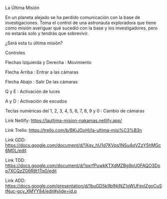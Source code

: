 La Última Misión

En un planeta alejado se ha perdido comunicación con la base de investigaciones. Toma el control de una astronauta exploradora que tiene como misión averiguar qué sucedió con la base y los investigadores, pero no estarás solo y tendrás que sobrevivir. 

¿Será esta tu última misión? 

Controles

Flechas Izquierda y Derecha : Movimiento

Flecha Arriba : Entrar a las cámaras

Flecha Abajo : Salir De las cámaras

Q y E : Activación de luces

A y D : Activación de escudos

Teclas numéricas del 1, 2, 3, 4, 5, 6, 7, 8, 9 y 0 : Cambio de cámaras

Link Netlify: https://laultima-mision-nakamas.netlify.app/

Link Trello: https://trello.com/b/BKiJOoHl/la-ultima-misi%C3%B3n

Link GDD: https://docs.google.com/document/d/1Xqv_hU1d7KVps1NSu4qVZzY5hMGc6M0L/edit

Link TDD: https://docs.google.com/document/d/1oxrfPuwkKTXdMZBg9pU0FAQO3Dop7XCQzZG6R8t1Tq0/edit

Link ADD: https://docs.google.com/presentation/d/1buGD5k9blNjiNZ1oWUFevlZgoCuStNuc-gcy_XMYY84/edit#slide=id.p